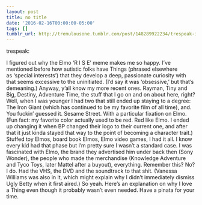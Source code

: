 ```yaml
---
layout: post
title: no title
date: '2016-02-16T00:00:00-05:00'
tags: []
tumblr_url: http://tremulousone.tumblr.com/post/148289922234/trespeak-i-figured-out-why-the-elmo-r-i-s-e
---
```

trespeak:

I figured out why the Elmo ‘R I S E’ meme makes me so happy.
I’ve mentioned before how autistic folks have Things (phrased elsewhere as ‘special interests’) that they develop a deep, passionate curiosity with that seems excessive to the uninitiated. (I’d say it was ‘obsessive,’ but that’s demeaning.)
Anyway, y’all know my more recent ones. Rayman, Tiny and Big, Destiny, Adventure Time, the stuff that I go on and on about here, right?
Well, when I was younger I had two that still ended up staying to a degree: The Iron Giant (which has continued to be my favorite film of all time), and. 
You fuckin’ guessed it.
Sesame Street. With a particular fixation on Elmo. (Fun fact: my favorite color actually used to be red. Red like Elmo. I ended up changing it when BP changed their logo to their current one, and after that it just kinda stayed that way to the point of becoming a character trait.)
Stuffed toy Elmos, board book Elmos, Elmo video games, I had it all. I know every kid had that phase but I’m pretty sure I wasn’t a standard case. I was fascinated with Elmo, the brand they advertised him under back then (Sony Wonder), the people who made the merchandise (Knowledge Adventure and Tyco Toys, later Mattel after a buyout), everything.
Remember this? No? I do. Had the VHS, the DVD and the soundtrack to that shit. (Vanessa Williams was also in it, which might explain why I didn’t immediately dismiss Ugly Betty when it first aired.)
So yeah. Here’s an explanation on why I love a Thing even though it probably wasn’t even needed.
Have a pinata for your time.
